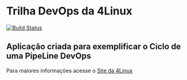 # Trilha DevOps da 4Linux

<!-- Altere a Flag abaixo com sua URL do Travis -->
[![Build Status](https://travis-ci.org/raphaunixcore/DevOpsLab-HelloWorld.svg?branch=master)](https://travis-ci.org/raphaunixcore/DevOpsLab-HelloWorld)

## Aplicação criada para exemplificar o Ciclo de uma PipeLine DevOps


Para maiores informações acesse o [Site da 4Linux](https://www.4linux.com.br/cursos/devops)
